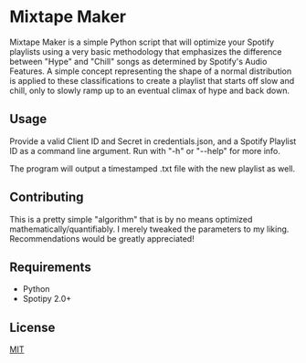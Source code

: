 # Mixtape Maker

Mixtape Maker is a simple Python script that will optimize your Spotify playlists using a very basic methodology that emphasizes the difference between "Hype" and "Chill" songs as determined by Spotify's Audio Features. A simple concept representing the shape of a normal distribution is applied to these classifications to create a playlist that starts off slow and chill, only to slowly ramp up to an eventual climax of hype and back down.

## Usage

Provide a valid Client ID and Secret in credentials.json, and a Spotify Playlist ID as a command line argument. Run with "-h" or "--help" for more info.

The program will output a timestamped .txt file with the new playlist as well.

## Contributing
This is a pretty simple "algorithm" that is by no means optimized mathematically/quantifiably. I merely tweaked the parameters to my liking. Recommendations would be greatly appreciated!

## Requirements
* Python
* Spotipy 2.0+

## License
[MIT](https://choosealicense.com/licenses/mit/)
